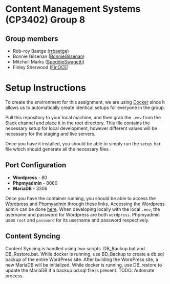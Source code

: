 # Content Management Systems (CP3402) Group 8

## Group members

- Rob-roy Baetge ([rrbaetge](https://github.com/rrbaetge))
- Bonnie Gilsenan ([BonnieGilsenan](https://github.com/BonnieGilsenan))
- Mitchell Marks ([SpeddieSwagetti](https://github.com/SpeddieSwagetti))
- Finley Sherwood ([FinOCE](https://github.com/FinOCE))

# Setup Instructions

To create the environment for this assignment, we are using [Docker](https://www.docker.com/) since it allows us to automatically create identical setups for everyone in the group.

Pull this repository to your local machine, and then grab the `.env` from the Slack channel and place it in the root directory. This file contains the necessary setup for local development, however different values will be necessary for the staging and live servers.

Once you have it installed, you should be able to simply run the `setup.bat` file which should generate all the necessary files.

## Port Configuration

- **Wordpress** - 80
- **Phpmyadmin** - 8080
- **MariaDB** - 3306

Once you have the container running, you should be able to access the [Wordpress](http://localhost) and [Phpmyadmin](http://localhost:8080) through these links. Accessing the Wordpress admin can be done [here](http://localhost/wp-admin). When developing locally with the local `.env`, the username and password for Wordpress are both `wordpress`. Phpmyadmin uses `root` and `password` for its username and password respectively.

## Content Syncing

Content Syncing is handled using two scripts. DB_Backup.bat and DB_Restore.bat. While docker is running, use BD_Backup to create a db.sql backup of the entire WordPress site. After building the WordPress site, a new MariaDB will be initialized. While docker is running, use DB_restore to update the MariaDB if a backup bd.sql file is present. TODO: Automate process.
